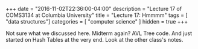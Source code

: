 +++
date = "2016-11-02T22:36:00-04:00"
description = "Lecture 17 of COMS3134 at Columbia University"
title = "Lecture 17: Hmmmm"
tags = [ "data structures"]
categories = [ "computer science" ]
hidden = true
+++

Not sure what we discussed here.  Midterm again?  AVL Tree code.  And just
started on Hash Tables at the very end.  Look at the other class's notes.